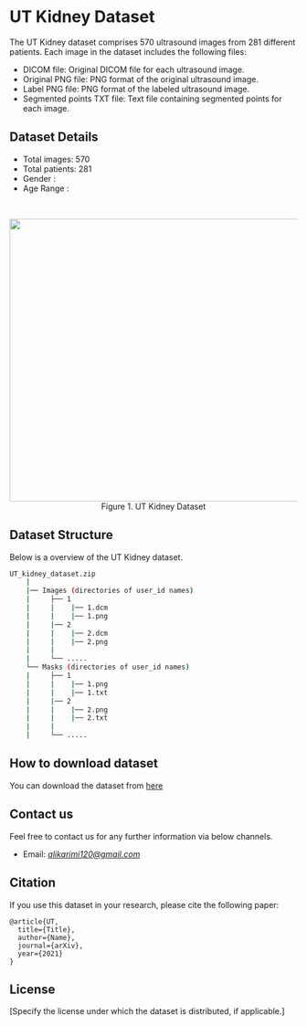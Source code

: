 
# UT Kidney Dataset

The UT Kidney dataset comprises 570 ultrasound images from 281 different patients. Each image in the dataset includes the following files:

- DICOM file: Original DICOM file for each ultrasound image.
- Original PNG file: PNG format of the original ultrasound image.
- Label PNG file: PNG format of the labeled ultrasound image.
- Segmented points TXT file: Text file containing segmented points for each image.


## Dataset Details


- Total images: 570
- Total patients: 281
- Gender : 
- Age Range : 

<br/>
<p align="center">
    <img src="kidney_sample.png" width = 1442px height = 495px><br/>
	Figure 1. UT Kidney Dataset
</p>

## Dataset Structure

Below is a overview of the UT Kidney dataset.

```bash
UT_kidney_dataset.zip
    |
    |── Images (directories of user_id names)
    |     ├── 1 
    |     |    |── 1.dcm
    |     |    |── 1.png
    |     |── 2
    |     |    |── 2.dcm
    |     |    |── 2.png
    |     |
    |     └── .....   
    └── Masks (directories of user_id names)
    |     ├── 1 
    |     |    |── 1.png
    |     |    |── 1.txt
    |     |── 2
    |     |    |── 2.png
    |     |    |── 2.txt
    |     |
    |     └── .....                      
```

## How to download dataset


You can download the dataset from [here](https://forms.gle/SPYEEmpkX7peAtyB8)

## Contact us

Feel free to contact us for any further information via below channels.

- Email: [*alikarimi120@gmail.com*](alikarimi120@gmail.com)


## Citation

If you use this dataset in your research, please cite the following paper:

```
@article{UT,
  title={Title},
  author={Name},
  journal={arXiv},
  year={2021}
}
```

## License

[Specify the license under which the dataset is distributed, if applicable.]






